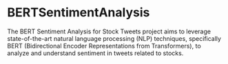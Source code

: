 # BERTSentimentAnalysis
The BERT Sentiment Analysis for Stock Tweets project aims to leverage state-of-the-art natural language processing (NLP) techniques, specifically BERT (Bidirectional Encoder Representations from Transformers), to analyze and understand sentiment in tweets related to stocks.

